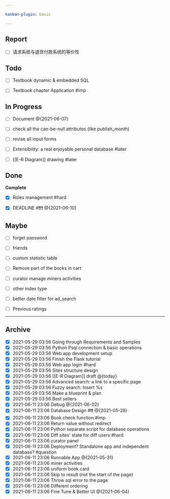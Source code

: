 ```yaml
---

kanban-plugin: basic

---
```


## Report

- [ ] 请求系统与退货付款系统的等价性


## Todo

- [ ] Textbook dynamic & embedded SQL
- [ ] Textbook chapter Application #imp


## In Progress

- [ ] Document @{2021-06-07}
- [ ] check all the can-be-null attributes (like publish_month)
- [ ] revise all input forms
- [ ] Extensibility: a real enjoyable personal database #later
- [ ] [[E-R Diagram]] drawing #later


## Done

**Complete**
- [x] Roles management #hard
- [x] DEADLINE #❗❗❗ @{2021-06-10}


## Maybe

- [ ] forget password
- [ ] friends
- [ ] custom statistic table
- [ ] Remove part of the books in cart
- [ ] curator manage miners activities
- [ ] other index type
- [ ] better date filter for ad_search
- [ ] Previous ratings


***

## Archive

- [x] 2021-05-29 03:56 Going through Requirements and Samples
- [x] 2021-05-29 03:56 Python Psql connection & basic operations
- [x] 2021-05-29 03:56 Web app development setup
- [x] 2021-05-29 03:56 Finish the Flask tutorial
- [x] 2021-05-29 03:56 Web app login #hard
- [x] 2021-05-29 03:56 Sites structure design
- [x] 2021-05-29 03:56 [[E-R Diagram]] draft @{today}
- [x] 2021-05-29 03:56 Advanced search: a link to a specific page
- [x] 2021-05-29 03:56 Fuzzy search: Insert %s
- [x] 2021-05-29 03:56 Make a blueprint & plan
- [x] 2021-05-29 03:56 Best sellers
- [x] 2021-06-11 23:06 Debug @{2021-06-02}
- [x] 2021-06-11 23:06 Database Design #❗❗ @{2021-05-28}
- [x] 2021-06-11 23:06 Book check function #imp
- [x] 2021-06-11 23:06 Return value without redirect
- [x] 2021-06-11 23:06 Python separate script for database operations
- [x] 2021-06-11 23:06 Diff sites' state for diff users #hard
- [x] 2021-06-11 23:06 curator panel
- [x] 2021-06-11 23:06 Deployment? Standalone app and independent database? #question
- [x] 2021-06-11 23:06 Runnable App @{2021-05-31}
- [x] 2021-06-11 23:06 miner activities
- [x] 2021-06-11 23:06 uniform book card
- [x] 2021-06-11 23:06 Skip to result (not the start of the page)
- [x] 2021-06-11 23:06 Throw sql error to the page
- [x] 2021-06-11 23:06 Different ordering
- [x] 2021-06-11 23:06 Fine Tune & Better UI @{2021-06-04}